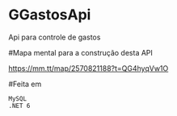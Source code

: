 # GGastosApi

Api para controle de gastos


#Mapa mental para a construção desta API
      
   https://mm.tt/map/2570821188?t=QG4hyqVw1O
  



#Feita em
      
    MySQL
    .NET 6
  



